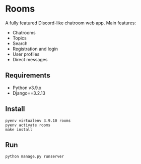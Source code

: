 # Rooms

A fully featured Discord-like chatroom web app. Main features:

- Chatrooms
- Topics
- Search
- Registration and login
- User profiles
- Direct messages


## Requirements

* Python v3.9.x
* Django==3.2.13


## Install

```
pyenv virtualenv 3.9.10 rooms
pyenv activate rooms
make install
```

## Run

```
python manage.py runserver
```
